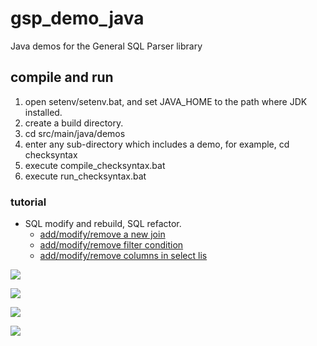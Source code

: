 # gsp_demo_java
Java demos for the General SQL Parser library

## compile and run
1. open setenv/setenv.bat, and set JAVA_HOME to the path where JDK installed.
2. create a build directory.
2. cd src/main/java/demos
3. enter any sub-directory which includes a demo, for example, cd checksyntax
4. execute compile_checksyntax.bat
5. execute run_checksyntax.bat

### tutorial

- SQL modify and rebuild, SQL refactor.
  - [add/modify/remove a new join](src/test/java/scriptWriter/testModifySql.java)
  - [add/modify/remove filter condition](src/test/java/scriptWriter/testModifySql.java)
  - [add/modify/remove columns in select lis](src/test/java/scriptWriter/testModifySql.java)

![](https://img.shields.io/github/workflow/status/2133223/gsp_demo_java/cicd-test?event=push)

![](https://github.com/2133223/gsp_demo_java/workflows/.github/workflows/build.yml/badge.svg)

![](https://github.com/2133223/gsp_demo_java/workflows/build%20checksyntax%20and%20run/badge.svg)

![](https://github.com/2133223/gsp_demo_java/workflows/build%20gettablecolumns%20and%20run/badge.svg)
